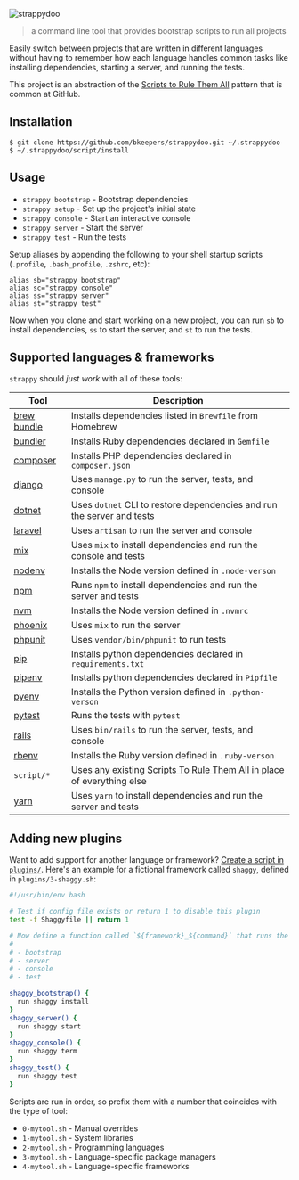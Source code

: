 ![strappydoo](https://user-images.githubusercontent.com/10660468/37246132-814011d0-2471-11e8-9d02-81d7085565af.png)

> a command line tool that provides bootstrap scripts to run all projects

Easily switch between projects that are written in different languages without having to remember how each language handles common tasks like installing dependencies, starting a server, and running the tests.

This project is an abstraction of the [Scripts to Rule Them All](https://githubengineering.com/scripts-to-rule-them-all/) pattern that is common at GitHub.

## Installation

```
$ git clone https://github.com/bkeepers/strappydoo.git ~/.strappydoo
$ ~/.strappydoo/script/install
```

## Usage

- `strappy bootstrap` - Bootstrap dependencies
- `strappy setup` - Set up the project's initial state
- `strappy console` - Start an interactive console
- `strappy server` - Start the server
- `strappy test` - Run the tests

Setup aliases by appending the following to your shell startup scripts (`.profile`, `.bash_profile`, `.zshrc`, etc):

```
alias sb="strappy bootstrap"
alias sc="strappy console"
alias ss="strappy server"
alias st="strappy test"
```

Now when you clone and start working on a new project, you can  run `sb` to install dependencies, `ss` to start the server, and `st` to run the tests.

## Supported languages & frameworks

`strappy` should _just work_ with all of these tools:

| Tool | Description |
| --- | --- |
| [brew bundle](https://github.com/Homebrew/homebrew-bundle) | Installs dependencies listed in `Brewfile` from Homebrew |
| [bundler](http://bundler.io/) | Installs Ruby dependencies declared in `Gemfile` |
| [composer](https://getcomposer.org/) | Installs PHP dependencies declared in `composer.json` |
| [django](https://www.djangoproject.com/) | Uses `manage.py` to run the server, tests, and console |
| [dotnet](https://docs.microsoft.com/en-us/dotnet/core/tools/?tabs=netcore2x) | Uses `dotnet` CLI to restore dependencies and run the server and tests |
| [laravel](https://laravel.com/) | Uses `artisan` to run the server and console |
| [mix](https://hexdocs.pm/mix/Mix.html) | Uses `mix` to install dependencies and run the console and tests |
| [nodenv](https://github.com/nodenv/nodenv) | Installs the Node version defined in `.node-verson` |
| [npm](https://www.npmjs.com/) | Runs `npm` to install dependencies and run the server and tests |
| [nvm](https://github.com/creationix/nvm) | Installs the Node version defined in `.nvmrc` |
| [phoenix](http://phoenixframework.org/) | Uses `mix` to run the server |
| [phpunit](https://phpunit.de/) | Uses `vendor/bin/phpunit` to run tests |
| [pip](https://pip.pypa.io/en/stable/) | Installs python dependencies declared in `requirements.txt` |
| [pipenv](https://docs.pipenv.org/) | Installs python dependencies declared in `Pipfile` |
| [pyenv](https://github.com/pyenv/pyenv) | Installs the Python version defined in `.python-verson` |
| [pytest](https://docs.pytest.org/) | Runs the tests with `pytest` |
| [rails](http://rubyonrails.org/) | Uses `bin/rails` to run the server, tests, and console |
| [rbenv](https://github.com/rbenv/rbenv) | Installs the Ruby version defined in `.ruby-verson` |
| `script/*` | Uses any existing [Scripts To Rule Them All](https://github.com/github/scripts-to-rule-them-all) in place of everything else |
| [yarn](https://yarnpkg.com/) | Uses `yarn` to install dependencies and run the server and tests |

## Adding new plugins

Want to add support for another language or framework? [Create a script in `plugins/`](https://github.com/bkeepers/strappydoo/new/master/plugins). Here's an example for a fictional framework called `shaggy`, defined in `plugins/3-shaggy.sh`:

```sh
#!/usr/bin/env bash

# Test if config file exists or return 1 to disable this plugin
test -f Shaggyfile || return 1

# Now define a function called `${framework}_${command}` that runs the relevant command for each of:
#
# - bootstrap
# - server
# - console
# - test

shaggy_bootstrap() {
  run shaggy install
}
shaggy_server() {
  run shaggy start
}
shaggy_console() {
  run shaggy term
}
shaggy_test() {
  run shaggy test
}
```

Scripts are run in order, so prefix them with a number that coincides with the type of tool:

- `0-mytool.sh` - Manual overrides
- `1-mytool.sh` - System libraries
- `2-mytool.sh` - Programming languages
- `3-mytool.sh` - Language-specific package managers
- `4-mytool.sh` - Language-specific frameworks
